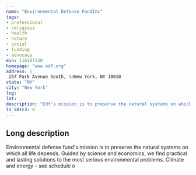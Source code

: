 ```yaml
---
name: "Environmental Defense FundInc"
tags:
- professional
- religious
- health
- nature
- social
- funding
- advocacy
ein: 116107128
homepage: "www.edf.org"
address: |
 257 Park Avenue South, \nNew York, NY 10010
state: "NY"
city: "New York"
lng: 
lat: 
description: "Edf's mission is to preserve the natural systems on which all life depends. (see schedule o) guided by science and economics, we find practical and lasting solutions to the most serious environmental problems"
is_501c3: X
---
```


## Long description

Environmental defense fund's mission is to preserve the natural systems on which all life depends. Guided by science and economics, we find practical and lasting solutions to the most serious environmental problems. Climate and energy - see schedule o
